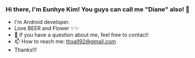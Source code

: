 ### Hi there, I'm Eunhye Kim! You guys can call me "Diane" also! 👋

- I'm Android developer.
- Love BEER and Flower ✨✨
- 💬 If you have a question about me, feel free to contact! 
- 📫 How to reach me: thxall92@gmail.com 
- Thanks!!!

<!--
**thxallgrace/thxallgrace** is a ✨ _special_ ✨ repository because its `README.md` (this file) appears on your GitHub profile.

Here are some ideas to get you started:

- 🔭 I’m currently working on ...
- 🌱 I’m currently learning ...
- 👯 I’m looking to collaborate on ...
- 🤔 I’m looking for help with ...
- 💬 Ask me about ...
- 📫 How to reach me: ...
- 😄 Pronouns: ...
- ⚡ Fun fact: ...
-->
